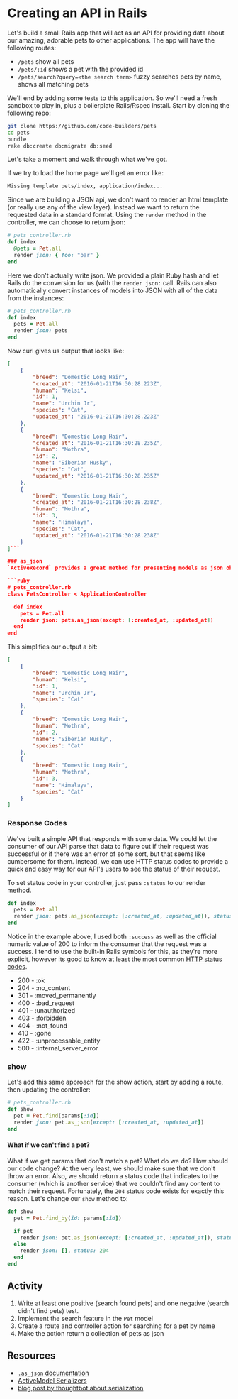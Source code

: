 # Creating an API in Rails

Let's build a small Rails app that will act as an API for providing data about our amazing, adorable pets to other applications. The app will have the following routes:

- `/pets` show all pets
- `/pets/:id` shows a pet with the provided id
- `/pets/search?query=<the search term>` fuzzy searches pets by name, shows all matching pets

We'll end by adding some tests to this application. So we'll need a fresh sandbox to play in, plus a boilerplate Rails/Rspec install. Start by cloning the following repo:

```bash
git clone https://github.com/code-builders/pets
cd pets
bundle
rake db:create db:migrate db:seed
```

Let's take a moment and walk through what we've got.

If we try to load the home page we'll get an error like:

```bash
Missing template pets/index, application/index...
```

Since we are building a JSON api, we don't want to render an html template (or really use any of the view layer). Instead we want to return the requested data in a standard format. Using the `render` method in the controller, we can choose to return json:

```ruby
# pets_controller.rb
def index
  @pets = Pet.all
  render json: { foo: "bar" }
end
```

Here we don't actually write json. We provided a plain Ruby hash and let Rails do the conversion for us (with the `render json:` call. Rails can also automatically convert instances of models into JSON with all of the data from the instances:

```ruby
# pets_controller.rb
def index
  pets = Pet.all
  render json: pets
end
```

Now curl gives us output that looks like:

```json
[
    {
        "breed": "Domestic Long Hair",
        "created_at": "2016-01-21T16:30:28.223Z",
        "human": "Kelsi",
        "id": 1,
        "name": "Urchin Jr",
        "species": "Cat",
        "updated_at": "2016-01-21T16:30:28.223Z"
    },
    {
        "breed": "Domestic Long Hair",
        "created_at": "2016-01-21T16:30:28.235Z",
        "human": "Mothra",
        "id": 2,
        "name": "Siberian Husky",
        "species": "Cat",
        "updated_at": "2016-01-21T16:30:28.235Z"
    },
    {
        "breed": "Domestic Long Hair",
        "created_at": "2016-01-21T16:30:28.238Z",
        "human": "Mothra",
        "id": 3,
        "name": "Himalaya",
        "species": "Cat",
        "updated_at": "2016-01-21T16:30:28.238Z"
    }
]```

### as_json
`ActiveRecord` provides a great method for presenting models as json objects. It's called, as you may have guessed, `as_json`. Let's give it a try:

```ruby
# pets_controller.rb
class PetsController < ApplicationController

  def index
    pets = Pet.all
    render json: pets.as_json(except: [:created_at, :updated_at])
  end
end
```

This simplifies our output a bit:

```json
[
    {
        "breed": "Domestic Long Hair",
        "human": "Kelsi",
        "id": 1,
        "name": "Urchin Jr",
        "species": "Cat"
    },
    {
        "breed": "Domestic Long Hair",
        "human": "Mothra",
        "id": 2,
        "name": "Siberian Husky",
        "species": "Cat"
    },
    {
        "breed": "Domestic Long Hair",
        "human": "Mothra",
        "id": 3,
        "name": "Himalaya",
        "species": "Cat"
    }
]
```

### Response Codes

We've built a simple API that responds with some data. We could let the consumer of our API parse that data to figure out if their request was successful or if there was an error of some sort, but that seems like cumbersome for them. Instead, we can use HTTP status codes to provide a quick and easy way for our API's users to see the status of their request.

To set status code in your controller, just pass `:status` to our render method.

```ruby
def index
  pets = Pet.all
  render json: pets.as_json(except: [:created_at, :updated_at]), status: :success
end
```

Notice in the example above, I used both `:success` as well as the official numeric value of 200 to inform the consumer that the request was a success. I tend to use the built-in Rails symbols for this, as they're more explicit, however its good to know at least the most common [HTTP status codes](http://en.wikipedia.org/wiki/List_of_HTTP_status_codes).

+ 200 - :ok
+ 204 - :no_content
+ 301 - :moved_permanently
+ 400 - :bad_request
+ 401 - :unauthorized
+ 403 - :forbidden
+ 404 - :not_found
+ 410 - :gone
+ 422 - :unprocessable_entity
+ 500 - :internal_server_error

### show
Let's add this same approach for the show action, start by adding a route, then updating the controller:

```ruby
# pets_controller.rb
def show
  pet = Pet.find(params[:id])
  render json: pet.as_json(except: [:created_at, :updated_at])
end
```

#### What if we can't find a pet?
What if we get params that don't match a pet? What do we do? How should our code change? At the very least, we should make sure that we don't throw an error. Also, we should return a status code that indicates to the consumer (which is another service) that we couldn't find any content to match their request. Fortunately, the `204` status code exists for exactly this reason. Let's change our `show` method to:

```ruby
def show
  pet = Pet.find_by(id: params[:id])

  if pet
    render json: pet.as_json(except: [:created_at, :updated_at]), status: :ok
  else
    render json: [], status: 204
  end
end
```

## Activity
1. Write at least one positive (search found pets) and one negative (search didn't find pets) test.
1. Implement the search feature in the `Pet` model
1. Create a route and controller action for searching for a pet by name
1. Make the action return a collection of pets as json

## Resources
- [`.as_json` documentation](http://api.rubyonrails.org/classes/ActiveModel/Serializers/JSON.html#method-i-as_json)
- [ActiveModel Serializers](http://railscasts.com/episodes/409-active-model-serializers)
- [blog post by thoughtbot about serialization](http://robots.thoughtbot.com/better-serialization-less-as-json)
